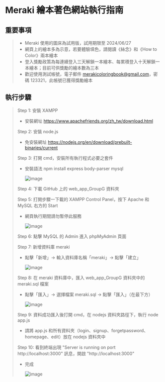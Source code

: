 # Meraki 繪本著色網站執行指南

## 重要事項
> * Meraki 使用的圖床為試用版，試用期限至 2024/06/27
> * 網頁上的繪本多為示意，若要體驗填色，請閱讀《絲念》和《How to Color》兩本繪本
> * 登入獎勵政策為每連續登入三天解鎖一本繪本、每累積登入十天解鎖一本繪本；目前可供獎勵的繪本數為三本
> * 歡迎使用測試帳號，電子郵件 merakicoloringbook@gmail.com，密碼 123321，此帳號已獲得獎勵繪本

## 執行步驟
> Step 1: 安裝 XAMPP
>   * 安裝網址 https://www.apachefriends.org/zh_tw/download.html
> 
> Step 2: 安裝 node.js
>   * 免安裝網址 https://nodejs.org/en/download/prebuilt-binaries/current
> 
> Step 3: 打開 cmd，安裝所有執行程式必要之套件
>   * 安裝語法 npm install express body-parser mysql
>
>     ![image](https://github.com/GongTingWen/web_app_GroupG/assets/124494535/c05f1610-b925-4f7c-9662-0145735b5818)
>
> Step 4: 下載 GitHub 上的 web_app_GroupG 資料夾
>
> Step 5: 打開步驟一下載的 XAMPP Control Panel，按下 Apache 和 MySQL 右方的 Start
>   * 網頁執行期間請勿暫停此服務
>
>     ![image](https://github.com/GongTingWen/web_app_GroupG/assets/124494535/46dfbf0e-0e36-4232-a89c-086251cd612a)
>
> Step 6: 點擊 MySQL 的 Admin 進入 phpMyAdmin 頁面
>
> Step 7: 新增資料庫 meraki
>   * 點擊「新增」→ 輸入資料庫名稱「meraki」→ 點擊「建立」
>
>     ![image](https://github.com/GongTingWen/web_app_GroupG/assets/124494535/aaec06a9-f93b-4b4f-9807-06a2c928c087)
>
> Step 8: 在 meraki 資料庫中，匯入 web_app_GroupG 資料夾中的 meraki.sql 檔案
>   * 點擊「匯入」→ 選擇檔案 meraki.sql → 點擊「匯入」（在最下方）
>
>     ![image](https://github.com/GongTingWen/web_app_GroupG/assets/124494535/77ed9513-3835-48a2-a375-b010a1abdbfd)
>
> Step 9: 資料成功匯入後打開 cmd，在 nodejs 資料夾路徑下，執行 node app.js
>   * 請將 app.js 和所有資料夾（login、signup、forgetpassword、homepage、edit）放在 nodejs 資料夾中
>
> Step 10: 看到終端出現 "Server is running on port http://localhost:3000" 訊息，開啟 "http://localhost:3000"
>   * 完成
>
>     ![image](https://github.com/GongTingWen/web_app_GroupG/assets/124494535/1744f681-9b38-478b-bbba-50527c42cb14)
